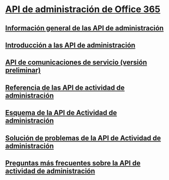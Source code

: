 # [API de administración de Office 365](index.md)
## [Información general de las API de administración](office-365-management-apis-overview.md)
## [Introducción a las API de administración](get-started-with-office-365-management-apis.md)
## [API de comunicaciones de servicio (versión preliminar)](office-365-service-communications-api-reference.md)
## [Referencia de las API de actividad de administración](office-365-management-activity-api-reference.md)
## [Esquema de la API de Actividad de administración](office-365-management-activity-api-schema.md)
## [Solución de problemas de la API de Actividad de administración](troubleshooting-the-office-365-management-activity-api.md)
## [Preguntas más frecuentes sobre la API de actividad de administración](office-365-management-activity-api-faq.md)
